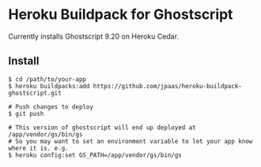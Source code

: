 # Heroku Buildpack for Ghostscript

Currently installs Ghostscript 9.20 on Heroku Cedar.

## Install

    $ cd /path/to/your-app
    $ heroku buildpacks:add https://github.com/jpaas/heroku-buildpack-ghostscript.git
    
    # Push changes to deploy
    $ git push

    # This version of ghostscript will end up deployed at /app/vendor/gs/bin/gs
    # So you may want to set an environment variable to let your app know where it is. e.g.
    $ heroku config:set GS_PATH=/app/vendor/gs/bin/gs